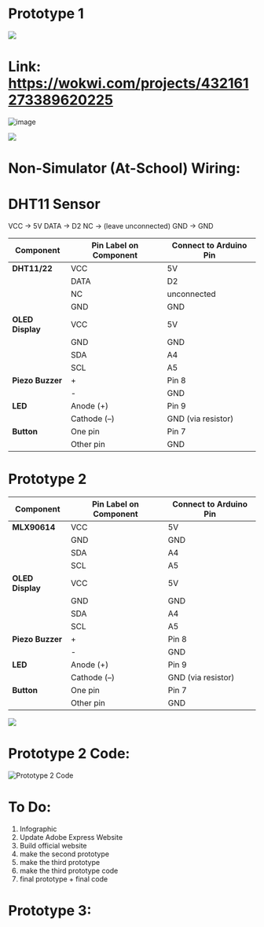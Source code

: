 # Prototype 1 

<img src="https://user-images.githubusercontent.com/73097560/115834477-dbab4500-a447-11eb-908a-139a6edaec5c.gif">

# Link: https://wokwi.com/projects/432161273389620225

![image](https://github.com/user-attachments/assets/4a693a36-070b-4a63-824f-9966bf323f8e)


<img src="https://user-images.githubusercontent.com/73097560/115834477-dbab4500-a447-11eb-908a-139a6edaec5c.gif">


# Non-Simulator (At-School) Wiring:

# DHT11 Sensor
VCC → 5V
DATA → D2
NC → (leave unconnected)
GND → GND

| Component        | Pin Label on Component | Connect to Arduino Pin |
| ---------------- | ---------------------- | ---------------------- |
| **DHT11/22**     | VCC                    | 5V                     |
|                  | DATA                   | D2                     |
|                  | NC                    | unconnected            |
|                  | GND                    | GND                    |
| **OLED Display** | VCC                    | 5V                     |
|                  | GND                    | GND                    |
|                  | SDA                    | A4                     |
|                  | SCL                    | A5                     |
| **Piezo Buzzer** | +                      | Pin 8                  |
|                  | -                      | GND                    |
| **LED**          | Anode (+)              | Pin 9                  |
|                  | Cathode (–)            | GND (via resistor)     |
| **Button**       | One pin                | Pin 7                  |
|                  | Other pin              | GND                    |



# Prototype 2

| Component        | Pin Label on Component | Connect to Arduino Pin |
| ---------------- | ---------------------- | ---------------------- |
| **MLX90614**     | VCC                    | 5V                     |
|                  | GND                    | GND                    |
|                  | SDA                    | A4                     |
|                  | SCL                    | A5                     |
| **OLED Display** | VCC                    | 5V                     |
|                  | GND                    | GND                    |
|                  | SDA                    | A4                     |
|                  | SCL                    | A5                     |
| **Piezo Buzzer** | +                      | Pin 8                  |
|                  | -                      | GND                    |
| **LED**          | Anode (+)              | Pin 9                  |
|                  | Cathode (–)            | GND (via resistor)     |
| **Button**       | One pin                | Pin 7                  |
|                  | Other pin              | GND                    |


<img src="https://user-images.githubusercontent.com/73097560/115834477-dbab4500-a447-11eb-908a-139a6edaec5c.gif">

# Prototype 2 Code:

![Prototype 2 Code](https://github.com/user-attachments/assets/c0905e42-e777-4629-a025-ba03304a2331)

# To Do:
1. Infographic
2. Update Adobe Express Website
3. Build official website
4. make the second prototype
5. make the third prototype
6. make the third prototype code
7. final prototype + final code

# Prototype 3:


